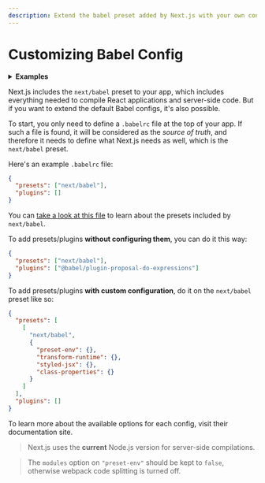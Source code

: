 ```yaml
---
description: Extend the babel preset added by Next.js with your own configs.
---
```


# Customizing Babel Config

<details>
  <summary><b>Examples</b></summary>
  <ul>
    <li><a href="https://github.com/vercel/next.js/tree/canary/examples/with-custom-babel-config">Customizing babel configuration</a></li>
  </ul>
</details>

Next.js includes the `next/babel` preset to your app, which includes everything needed to compile React applications and server-side code. But if you want to extend the default Babel configs, it's also possible.

To start, you only need to define a `.babelrc` file at the top of your app. If such a file is found, it will be considered as the _source of truth_, and therefore it needs to define what Next.js needs as well, which is the `next/babel` preset.

Here's an example `.babelrc` file:

```json
{
  "presets": ["next/babel"],
  "plugins": []
}
```

You can [take a look at this file](https://github.com/vercel/next.js/blob/canary/packages/next/build/babel/preset.ts) to learn about the presets included by `next/babel`.

To add presets/plugins **without configuring them**, you can do it this way:

```json
{
  "presets": ["next/babel"],
  "plugins": ["@babel/plugin-proposal-do-expressions"]
}
```

To add presets/plugins **with custom configuration**, do it on the `next/babel` preset like so:

```json
{
  "presets": [
    [
      "next/babel",
      {
        "preset-env": {},
        "transform-runtime": {},
        "styled-jsx": {},
        "class-properties": {}
      }
    ]
  ],
  "plugins": []
}
```

To learn more about the available options for each config, visit their documentation site.

> Next.js uses the **current** Node.js version for server-side compilations.

> The `modules` option on `"preset-env"` should be kept to `false`, otherwise webpack code splitting is turned off.
